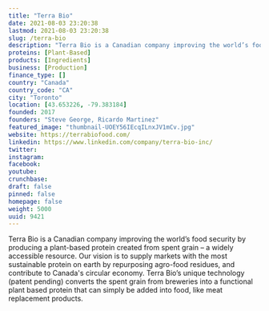 ```yaml
---
title: "Terra Bio"
date: 2021-08-03 23:20:38
lastmod: 2021-08-03 23:20:38
slug: /terra-bio
description: "Terra Bio is a Canadian company improving the world’s food security by producing a plant-based protein created from spent grain – a widely accessible resource. Our vision is to supply markets with the most sustainable protein on earth by repurposing agro-food residues, and contribute to Canada's circular economy. Terra Bio’s unique technology (patent pending) converts the spent grain from breweries into a functional plant based protein that can simply be added into food, like meat replacement products."
proteins: [Plant-Based]
products: [Ingredients]
business: [Production]
finance_type: []
country: "Canada"
country_code: "CA"
city: "Toronto"
location: [43.653226, -79.383184]
founded: 2017
founders: "Steve George, Ricardo Martinez"
featured_image: "thumbnail-UOEY56IEcqILnxJV1mCv.jpg"
website: https://terrabiofood.com/
linkedin: https://www.linkedin.com/company/terra-bio-inc/
twitter: 
instagram: 
facebook: 
youtube: 
crunchbase: 
draft: false
pinned: false
homepage: false
weight: 5000
uuid: 9421
---
```

Terra Bio is a Canadian company improving the world’s food security by producing a plant-based protein created from spent grain – a widely accessible resource. Our vision is to supply markets with the most sustainable protein on earth by repurposing agro-food residues, and contribute to Canada's circular economy. Terra Bio’s unique technology (patent pending) converts the spent grain from breweries into a functional plant based protein that can simply be added into food, like meat replacement products.
